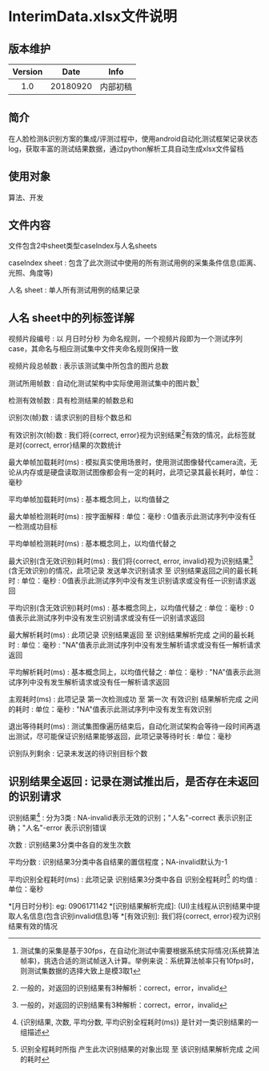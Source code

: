 # InterimData.xlsx文件说明
## 版本维护
|Version|Date|Info|
|:--:|:--:|:--:|
|1.0|20180920|内部初稿|

## 简介
在人脸检测&识别方案的集成/评测过程中，使用android自动化测试框架记录状态log，获取丰富的测试结果数据，通过python解析工具自动生成xlsx文件留档
## 使用对象
算法、开发
## 文件内容
文件包含2中sheet类型caseIndex与人名sheets

caseIndex sheet
: 包含了此次测试中使用的所有测试用例的采集条件信息(距离、光照、角度等)

人名 sheet
:  单人所有测试用例的结果记录

## 人名 sheet中的列标签详解

视频片段编号
: 以 月日时分秒 为命名规则，一个视频片段即为一个测试序列case，其命名与相应测试集中文件夹命名规则保持一致

视频片段总帧数
: 表示该测试集中所包含的图片总数

测试所用帧数
: 自动化测试架构中实际使用测试集中的图片数[^1]

检测有效帧数
: 具有检测结果的帧数总和

识别次(帧)数
:  请求识别的目标个数总和

有效识别次(帧)数
: 我们将{correct, error}视为识别结果[^2]有效的情况，此标签就是对{correct, error}结果的次数统计

最大单帧加载耗时(ms)
: 模拟真实使用场景时，使用测试图像替代camera流，无论从内存或是硬盘读取测试图像都会有一定的耗时，此项记录其最长耗时，单位：毫秒

平均单帧加载耗时(ms)
: 基本概念同上，以均值替之

最大单帧检测耗时(ms)
: 按字面解释
: 单位：毫秒
: 0值表示此测试序列中没有任一检测成功目标

平均单帧检测耗时(ms)
: 基本概念同上，以均值代替之

最大识别(含无效识别)耗时(ms)
: 我们将{correct, error, invalid}视为识别结果[^2] (含无效识别)的情况，此项记录 发送单次识别请求 至 识别结果返回之间的最长耗时
: 单位：毫秒
: 0值表示此测试序列中没有发生识别请求或没有任一识别请求返回

平均识别(含无效识别)耗时(ms)
: 基本概念同上，以均值代替之
: 单位：毫秒
: 0值表示此测试序列中没有发生识别请求或没有任一识别请求返回

最大解析耗时(ms)
: 此项记录 识别结果返回 至 识别结果解析完成 之间的最长耗时
: 单位：毫秒
: "NA"值表示此测试序列中没有发生解析请求或没有任一解析请求返回

平均解析耗时(ms)
: 基本概念同上，以均值代替之
: 单位：毫秒
: "NA"值表示此测试序列中没有发生解析请求或没有任一解析请求返回

主观耗时(ms)
: 此项记录 第一次检测成功 至 第一次 有效识别 结果解析完成 之间的耗时
: 单位：毫秒
: "NA"值表示此测试序列中没有发生有效识别

退出等待耗时(ms)
: 测试集图像遍历结束后，自动化测试架构会等待一段时间再退出测试，尽可能保证识别结果能够返回，此项记录等待时长
: 单位：毫秒

识别队列剩余
: 记录未发送的待识别目标个数

识别结果全返回
: 记录在测试推出后，是否存在未返回的识别请求
---
识别结果[^3]
: 分为3类
: NA-invalid表示无效的识别；"人名"-correct 表示识别正确；"人名"-error 表示识别错误

次数
: 识别结果3分类中各自的发生次数

平均分数
: 识别结果3分类中各自结果的置信程度；NA-invalid默认为-1

平均识别全程耗时(ms)
: 此项记录 识别结果3分类中各自 识别全程耗时[^4] 的均值
: 单位：毫秒

*[月日时分秒]: eg: 0906171142
*[识别结果解析完成]: (UI)主线程从识别结果中提取人名信息(包含识别invalid信息)等
*[有效识别]: 我们将{correct, error}视为识别结果有效的情况

[^1]: 测试集的采集是基于30fps，在自动化测试中需要根据系统实际情况(系统算法帧率)，挑选合适的测试帧送入计算。举例来说：系统算法帧率只有10fps时，则测试集数据的选择大致上是模3取1
[^2]: 一般的，对返回的识别结果有3种解析：correct，error，invalid
[^3]: {识别结果, 次数, 平均分数, 平均识别全程耗时(ms)} 是针对一类识别结果的一组描述
[^4]: 识别全程耗时所指 产生此次识别结果的对象出现 至 该识别结果解析完成 之间的耗时
<!--stackedit_data:
eyJoaXN0b3J5IjpbMTc5MDU0NDE3OF19
-->